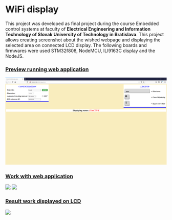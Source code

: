 # WiFi display
<p>This project was developed as final project during the course Embedded control systems at faculty of <b>Electrical Engineering and Information Technology of Slovak University of Technology in Bratislava</b>. This project allows creating screenshot about the wished webpage and displaying the selected area on connected LCD display. The following boards and firmwares were used STM32f808, NodeMCU, ILI9163C display and the NodeJS.</p> 

<h3><u>Preview running web application</u></h3>
<img src="./images/web_aplication.png">

<h3><u>Work with web application</u></h3>
<img src="./images/work_active.jpg">
<img src="./images/work_done.jpg">

<h3><u>Result work displayed on LCD</u></h3>
<img src="./images/result.jpg">
